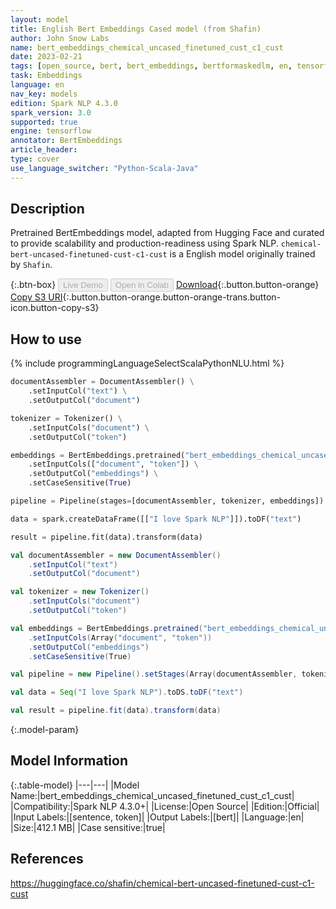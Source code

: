 ```yaml
---
layout: model
title: English Bert Embeddings Cased model (from Shafin)
author: John Snow Labs
name: bert_embeddings_chemical_uncased_finetuned_cust_c1_cust
date: 2023-02-21
tags: [open_source, bert, bert_embeddings, bertformaskedlm, en, tensorflow]
task: Embeddings
language: en
nav_key: models
edition: Spark NLP 4.3.0
spark_version: 3.0
supported: true
engine: tensorflow
annotator: BertEmbeddings
article_header:
type: cover
use_language_switcher: "Python-Scala-Java"
---
```


## Description

Pretrained BertEmbeddings model, adapted from Hugging Face and curated to provide scalability and production-readiness using Spark NLP. `chemical-bert-uncased-finetuned-cust-c1-cust` is a English model originally trained by `Shafin`.

{:.btn-box}
<button class="button button-orange" disabled>Live Demo</button>
<button class="button button-orange" disabled>Open in Colab</button>
[Download](https://s3.amazonaws.com/auxdata.johnsnowlabs.com/public/models/bert_embeddings_chemical_uncased_finetuned_cust_c1_cust_en_4.3.0_3.0_1677001598364.zip){:.button.button-orange}
[Copy S3 URI](s3://auxdata.johnsnowlabs.com/public/models/bert_embeddings_chemical_uncased_finetuned_cust_c1_cust_en_4.3.0_3.0_1677001598364.zip){:.button.button-orange.button-orange-trans.button-icon.button-copy-s3}

## How to use



<div class="tabs-box" markdown="1">
{% include programmingLanguageSelectScalaPythonNLU.html %}

```python
documentAssembler = DocumentAssembler() \
    .setInputCol("text") \
    .setOutputCol("document")

tokenizer = Tokenizer() \
    .setInputCols("document") \
    .setOutputCol("token")

embeddings = BertEmbeddings.pretrained("bert_embeddings_chemical_uncased_finetuned_cust_c1_cust","en") \
    .setInputCols(["document", "token"]) \
    .setOutputCol("embeddings") \
    .setCaseSensitive(True)

pipeline = Pipeline(stages=[documentAssembler, tokenizer, embeddings])

data = spark.createDataFrame([["I love Spark NLP"]]).toDF("text")

result = pipeline.fit(data).transform(data)
```
```scala
val documentAssembler = new DocumentAssembler()
    .setInputCol("text")
    .setOutputCol("document")

val tokenizer = new Tokenizer()
    .setInputCols("document")
    .setOutputCol("token")

val embeddings = BertEmbeddings.pretrained("bert_embeddings_chemical_uncased_finetuned_cust_c1_cust","en")
    .setInputCols(Array("document", "token"))
    .setOutputCol("embeddings")
    .setCaseSensitive(True)

val pipeline = new Pipeline().setStages(Array(documentAssembler, tokenizer, embeddings))

val data = Seq("I love Spark NLP").toDS.toDF("text")

val result = pipeline.fit(data).transform(data)
```
</div>

{:.model-param}
## Model Information

{:.table-model}
|---|---|
|Model Name:|bert_embeddings_chemical_uncased_finetuned_cust_c1_cust|
|Compatibility:|Spark NLP 4.3.0+|
|License:|Open Source|
|Edition:|Official|
|Input Labels:|[sentence, token]|
|Output Labels:|[bert]|
|Language:|en|
|Size:|412.1 MB|
|Case sensitive:|true|

## References

https://huggingface.co/shafin/chemical-bert-uncased-finetuned-cust-c1-cust
